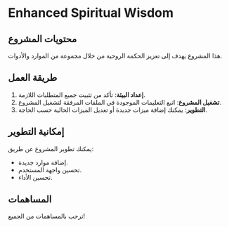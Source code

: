 # Enhanced Spiritual Wisdom

## محتويات المشروع

هذا المشروع يهدف إلى تعزيز الحكمة الروحية من خلال مجموعة من الموارد والأدوات.

## طريقة العمل

1. **إعداد البيئة**: تأكد من تثبيت جميع المتطلبات اللازمة.
2. **تشغيل المشروع**: اتبع التعليمات الموجودة في الملفات المرفقة لتشغيل المشروع.
3. **التطوير**: يمكنك إضافة ميزات جديدة أو تعديل الميزات الحالية حسب الحاجة.

## إمكانية التطوير

يمكنك تطوير المشروع عن طريق:
- إضافة موارد جديدة.
- تحسين واجهة المستخدم.
- تحسين الأداء.

## المساهمات

نرحب بالمساهمات من الجميع!
